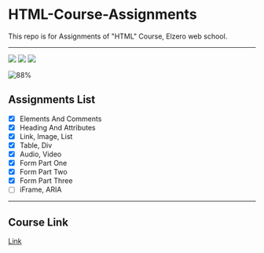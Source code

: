 # HTML-Course-Assignments
This repo is for Assignments of "HTML" Course, Elzero web school.

---

<img src="https://img.shields.io/badge/Total%20Number%20Of%20Hours%20For%20This%20Course-4h12m-blue">

<img src="https://img.shields.io/badge/Total%20Number%20Of%20Lessons%20For%20This%20Course-37 Lesson-orange">

<img src="https://img.shields.io/badge/Total%20Number%20Of%20Assignments%20For%20This%20Course-33 Assignment-blue">

![88%](https://progress-bar.dev/88/?title=Done)
<br />

## Assignments List
- [x] Elements And Comments
- [x] Heading And Attributes
- [x] Link, Image, List
- [x] Table, Div
- [x] Audio, Video
- [x] Form Part One
- [x] Form Part Two
- [x] Form Part Three
- [ ] iFrame, ARIA

---

## Course Link
[Link](https://www.youtube.com/playlist?list=PLDoPjvoNmBAw_t_XWUFbBX-c9MafPk9ji)
